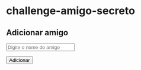# challenge-amigo-secreto
<!DOCTYPE html>
<html lang="pt-BR">
<head>
  <meta charset="UTF-8">
  <title>Lista de Amigos</title>
</head>
<body>

  <h2>Adicionar amigo</h2>

  <!-- Campo de entrada para o nome -->
  <input type="text" id="nomeAmigo" placeholder="Digite o nome do amigo" />

  <!-- Botão para adicionar -->
  <button onclick="adicionarAmigo()">Adicionar</button>

  <!-- Lista visual de amigos -->
  <ul id="listaAmigos"></ul>

  <script>
    // Array para armazenar os nomes dos amigos
    const amigos = [];

    // Função para adicionar um nome à lista
    function adicionarAmigo() {
      // Captura o valor do campo de entrada
      const input = document.getElementById('nomeAmigo');
      const nome = input.value.trim();  // remove espaços extras

      // Validação: verifica se o nome não está vazio
      if (nome === '') {
        alert("Por favor, insira um nome.");
        return;
      }

      // Adiciona o nome ao array de amigos
      amigos.push(nome);

      // Atualiza visualmente a lista no HTML
      const lista = document.getElementById('listaAmigos');
      const item = document.createElement('li');
      item.textContent = nome;
      lista.appendChild(item);

      // Limpa o campo de entrada
      input.value = '';
    }
  </script>

</body>
</html>
